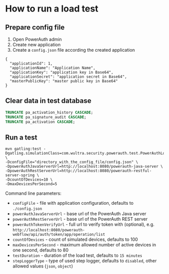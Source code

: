 # How to run a load test

## Prepare config file
1. Open PowerAuth admin
2. Create new application
3. Create a `config.json` file according the created application
```
{
  "applicationId": 1,
  "applicationName": "Application Name",
  "applicationKey": "application key in Base64",
  "applicationSecret": "application secret in Base64",
  "masterPublicKey": "master public key in Base64"
}
```

## Clear data in test database
```sql
TRUNCATE pa_activation_history CASCADE;
TRUNCATE pa_signature_audit CASCADE;
TRUNCATE pa_activation CASCADE;
```

## Run a test

```shell
mvn gatling:test -Dgatling.simulationClass=com.wultra.security.powerauth.test.PowerAuthLoadTest \
-DconfigFile="directory_with_the_config_file/config.json" \
-DpowerAuthJavaServerUrl=http://localhost:8080/powerauth-java-server \
-DpowerAuthRestServerUrl=http://localhost:8080/powerauth-restful-server-spring \
-DcountOfDevices=10 \
-DmaxDevicesPerSecond=5
```

Command line parameters:
- `configFile` - file with application configuration, defaults to `./config.json`
- `powerAuthJavaServerUrl` - base url of the PowerAuth Java server
- `powerAuthRestServerUrl` - base url of the PowerAuth REST server
- `powerAuthTokenVerifyUrl` - full url to verify token with (optional), e.g. `http://localhost:8080/powerauth-webflow/api/auth/token/app/operation/list`
- `countOfDevices` - count of simulated devices, defaults to 100
- `maxDevicesPerSecond` - maximum allowed number of active devices in one second, defaults to 80
- `testDuration` - duration of the load test, defaults to `15 minutes`
- `stepLoggerType` - type of used step logger, defaults to `disabled`, other allowed values (`json`, `object`)
